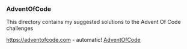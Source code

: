 ### AdventOfCode

This directory contains my suggested solutions to the Advent Of Code challenges

https://adventofcode.com - automatic!
[AdventOfCode](https://adventofcode.com)